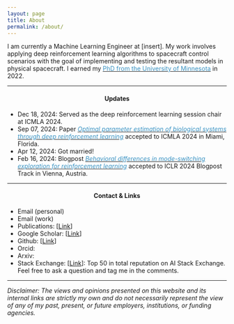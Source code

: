 ```yaml
---
layout: page
title: About
permalink: /about/
---
```


I am currently a Machine Learning Engineer at [insert]. My work involves applying deep reinforcement learning algorithms to spacecraft control scenarios with the goal of implementing and testing the resultant models in physical spacecraft. I earned my [<span style="color:rgb(058,147,195)">PhD from the University of Minnesota</span>](https://apps.grad.umn.edu/programs/doctoral_register.aspx?p=1052000) in 2022.

---
#### <center>Updates</center>

- Dec 18, 2024: Served as the deep reinforcement learning session chair at ICMLA 2024.
- Sep 07, 2024: Paper [<span style="color:rgb(058,147,195)">*Optimal parameter estimation of biological systems through deep reinforcement learning*</span>](https://ieeexplore.ieee.org/abstract/document/10903242/) accepted to ICMLA 2024 in Miami, Florida.
- Apr 12, 2024: Got married!
- Feb 16, 2024: Blogpost [<span style="color:rgb(058,147,195)">*Behavioral differences in mode-switching exploration for reinforcement learning*</span>](https://iclr-blogposts.github.io/2024/blog/mode-switching/) accepted to ICLR 2024 Blogpost Track in Vienna, Austria.


---
#### <center>Contact & Links</center>


- Email (personal)
- Email (work)
- Publications: [[Link](https://lorenjanderson.github.io/research/)]
- Google Scholar: [[Link](https://scholar.google.com/citations?user=pReM1U8AAAAJ&hl=en)]
- Github: [[Link](https://github.com/LorenJAnderson)]
- Orcid: 
- Arxiv: 
- Stack Exchange: [[Link](https://ai.stackexchange.com/users/37607/deepqzero)]: Top 50 in total reputation on AI Stack Exchange. Feel free to ask a question and tag me in the comments.


---
*Disclaimer: The views and opinions presented on this website and its internal links are strictly my own and do not necessarily represent the view of any of my past, present, or future employers, institutions, or funding agencies.*
